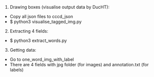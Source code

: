 1. Drawing boxes (visualise output data by DucHT):
 - Copy all json files to cccd_json
 - $ python3 visualise_tagged_img.py

2. Extracting 4 fields:
 - $ python3 extract_words.py

3. Getting data:
 - Go to one_word_img_with_label
 - There are 4 fields with jpg folder (for images) and annotation.txt (for labels)
